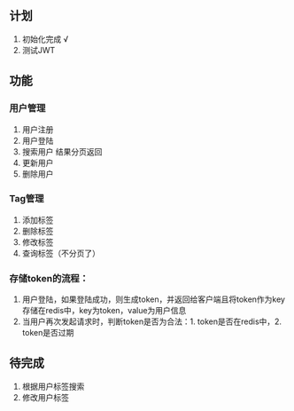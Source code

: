 ## 计划
1. 初始化完成 √
2. 测试JWT

## 功能
### 用户管理
1. 用户注册
2. 用户登陆
3. 搜索用户 结果分页返回
4. 更新用户
5. 删除用户

### Tag管理
1. 添加标签
2. 删除标签
3. 修改标签
4. 查询标签（不分页了）

### 存储token的流程：
1. 用户登陆，如果登陆成功，则生成token，并返回给客户端且将token作为key存储在redis中，key为token，value为用户信息
2. 当用户再次发起请求时，判断token是否为合法：1. token是否在redis中，2. token是否过期


## 待完成
1. 根据用户标签搜索
2. 修改用户标签
